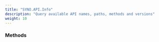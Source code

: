 ```yaml
---
title: "SYNO.API.Info"
description: "Query available API names, paths, methods and versions"
weight: 10
---
```


### Methods ###